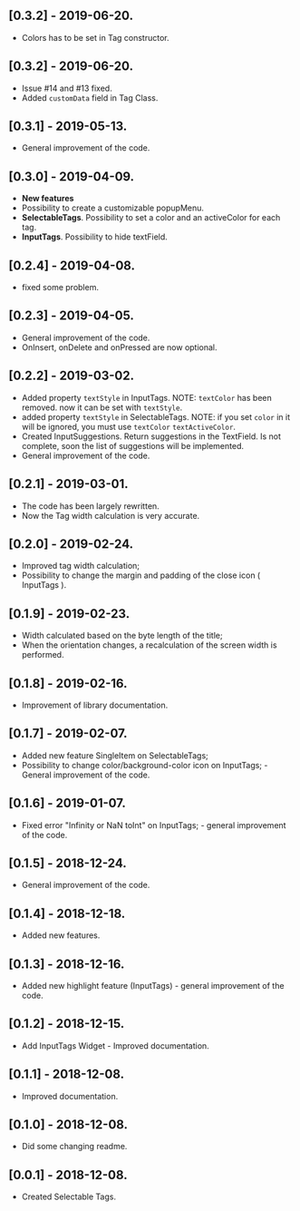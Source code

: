 ## [0.3.2] - 2019-06-20.

* Colors has to be set in Tag constructor.

## [0.3.2] - 2019-06-20.

* Issue #14 and #13 fixed.
* Added `customData` field in Tag Class.

## [0.3.1] - 2019-05-13.

* General improvement of the code.

## [0.3.0] - 2019-04-09.

* **New features**
* Possibility to create a customizable popupMenu.
* **SelectableTags**. Possibility to set a color and an activeColor for each tag.
* **InputTags**. Possibility to hide textField.

## [0.2.4] - 2019-04-08.

* fixed some problem.

## [0.2.3] - 2019-04-05.

* General improvement of the code.
* OnInsert, onDelete and onPressed are now optional.

## [0.2.2] - 2019-03-02.

* Added property `textStyle` in InputTags. NOTE: `textColor` has been removed. now it can be set with `textStyle`.
* added property `textStyle` in SelectableTags. NOTE: if you set `color` in it will be ignored, you must use `textColor` `textActiveColor`.
* Created InputSuggestions. Return suggestions in the TextField. Is not complete, soon the list of suggestions will be implemented.
* General improvement of the code.

## [0.2.1] - 2019-03-01.

* The code has been largely rewritten.
* Now the Tag width calculation is very accurate.

## [0.2.0] - 2019-02-24.

* Improved tag width calculation; 
* Possibility to change the margin and padding of the close icon ( InputTags ).

## [0.1.9] - 2019-02-23.

* Width calculated based on the byte length of the title; 
* When the orientation changes, a recalculation of the screen width is performed.

## [0.1.8] - 2019-02-16.

* Improvement of library documentation.

## [0.1.7] - 2019-02-07.

* Added new feature SingleItem on SelectableTags; 
* Possibility to change color/background-color icon on InputTags; - General improvement of the code.

## [0.1.6] - 2019-01-07.

* Fixed error "Infinity or NaN toInt" on InputTags; - general improvement of the code.

## [0.1.5] - 2018-12-24.

* General improvement of the code.

## [0.1.4] - 2018-12-18.

* Added new features.

## [0.1.3] - 2018-12-16.

* Added new highlight feature (InputTags) - general improvement of the code.

## [0.1.2] - 2018-12-15.

* Add InputTags Widget - Improved documentation.

## [0.1.1] - 2018-12-08.

* Improved documentation.

## [0.1.0] - 2018-12-08.

* Did some changing readme.

## [0.0.1] - 2018-12-08.

* Created Selectable Tags.
